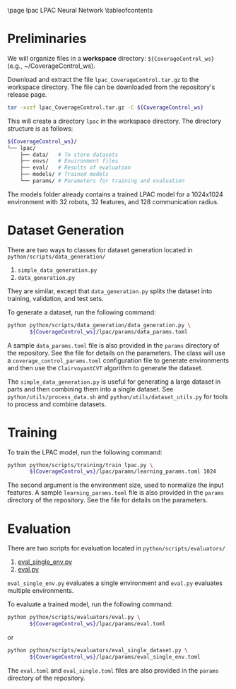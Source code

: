 \page lpac LPAC Neural Network
\tableofcontents

# Preliminaries
We will organize files in a **workspace** directory: `${CoverageControl_ws}` (e.g., ~/CoverageControl\_ws).

Download and extract the file `lpac_CoverageControl.tar.gz` to the workspace directory.
The file can be downloaded from the repository's release page.
```bash
tar -xvzf lpac_CoverageControl.tar.gz -C ${CoverageControl_ws}
```
This will create a directory `lpac` in the workspace directory.
The directory structure is as follows:
```bash
${CoverageControl_ws}/
└── lpac/
    ├── data/   # To store datasets
    ├── envs/   # Environment files
    ├── eval/   # Results of evaluation
    ├── models/ # Trained models
    └── params/ # Parameters for training and evaluation
```

The models folder already contains a trained LPAC model for a 1024x1024 environment with 32 robots, 32 features, and 128 communication radius.

# Dataset Generation

There are two ways to classes for dataset generation located in `python/scripts/data_generation/`
1. `simple_data_generation.py`
2. `data_generation.py`

They are similar, except that `data_generation.py` splits the dataset into training, validation, and test sets.

To generate a dataset, run the following command:
```bash
python python/scripts/data_generation/data_generation.py \
       ${CoverageControl_ws}/lpac/params/data_params.toml
```

A sample `data_params.toml` file is also provided in the `params` directory of the repository.
See the file for details on the parameters.
The class will use a `coverage_control_params.toml` configuration file to generate environments and then use the `ClairvoyantCVT` algorithm to generate the dataset.

The `simple_data_generation.py` is useful for generating a large dataset in parts and then combining them into a single dataset.
See `python/utils/process_data.sh` and `python/utils/dataset_utils.py` for tools to process and combine datasets.

# Training

To train the LPAC model, run the following command:
```bash
python python/scripts/training/train_lpac.py \
       ${CoverageControl_ws}/lpac/params/learning_params.toml 1024
```

The second argument is the environment size, used to normalize the input features.
A sample `learning_params.toml` file is also provided in the `params` directory of the repository. See the file for details on the parameters.

# Evaluation
There are two scripts for evaluation located in `python/scripts/evaluators/`
1. [eval_single_env.py](python/scripts/evaluators/eval_single_env.py)
2. [eval.py](python/scripts/evaluators/eval.py)

`eval_single_env.py` evaluates a single environment and `eval.py` evaluates multiple environments.

To evaluate a trained model, run the following command:
```bash
python python/scripts/evaluators/eval.py \
       ${CoverageControl_ws}/lpac/params/eval.toml
```
or
```bash
python python/scripts/evaluators/eval_single_dataset.py \
       ${CoverageControl_ws}/lpac/params/eval_single_env.toml
```

The `eval.toml` and `eval_single.toml` files are also provided in the `params` directory of the repository.
